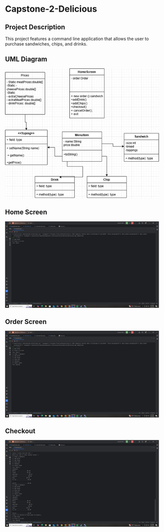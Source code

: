 # Capstone-2-Delicious


## Project Description
This project features a command line application that allows the user to purchase sandwiches,
chips, and drinks.
## UML Diagram
![Capstone-2-Deli-Diagram.jpg](Capstone-2-Deli-Diagram.jpg)
## Home Screen
![Home.png](Home.png)

## Order Screen
![Order-Screen.png](Order-Screen.png)

## Checkout 
![Checkout-Screen.png](Checkout-Screen.png)
